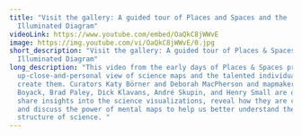 ```yaml
---
title: "Visit the gallery: A guided tour of Places and Spaces and the
  Illuminated Diagram"
videoLink: https://www.youtube.com/embed/OaQkC8jWWvE
image: https://img.youtube.com/vi/OaQkC8jWWvE/0.jpg
short_description: "Visit the gallery: A guided tour of Places & Spaces and the
  Illuminated Diagram"
long_description: "This video from the early days of Places & Spaces provides an
  up-close-and-personal view of science maps and the talented individuals that
  create them. Curators Katy Börner and Deborah MacPherson and mapmakers Kevin
  Boyack, Brad Paley, Dick Klavans, André Skupin, and Henry Small are on hand to
  share insights into the science visualizations, reveal how they are created,
  and discuss the power of mental maps to help us better understand the
  structure of science. "
---
```

